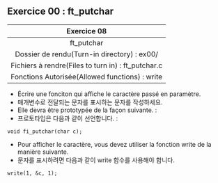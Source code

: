 ## Exercice 00 : ft_putchar

|Exercice 08|
|:---:|
|ft_putchar|
|Dossier de rendu(Turn-in directory) : ex00/|
|Fichiers à rendre(Files to turn in) : ft_putchar.c|
|Fonctions Autorisée(Allowed functions) : write|

- Écrire une fonciton qui affiche le caractère passé en paramètre.
- 매개변수로 전달되는 문자를 표시하는 문자를 작성하세요.
- Elle devra être prototypée de la façon suivante. :
- 프로토타입은 다음과 같이 선언합니다. :

```
void fi_putchar(char c);
```

- Pour afficher le caractère, vous devez utiliser la fonction write de la manière suivante.
- 문자를 표시하려면 다음과 같이 write 함수를 사용해야 합니다.

```
write(1, &c, 1);
```